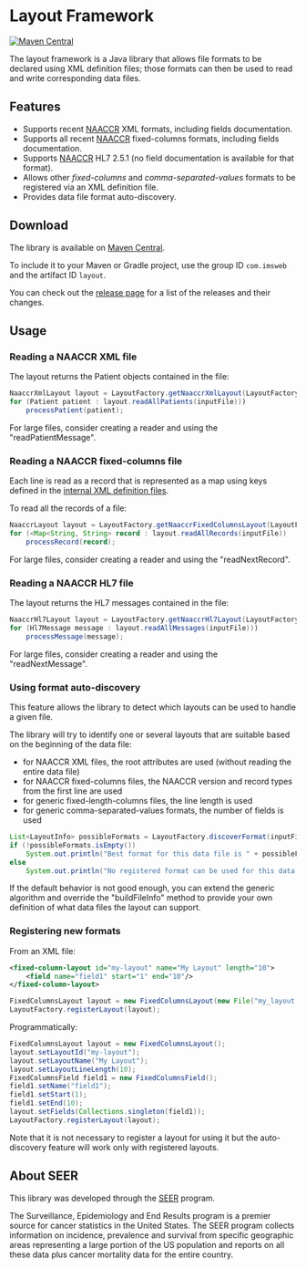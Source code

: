 # Layout Framework

[![Maven Central](https://maven-badges.herokuapp.com/maven-central/com.imsweb/layout/badge.svg)](https://maven-badges.herokuapp.com/maven-central/com.imsweb/layout)

The layout framework is a Java library  that allows file formats to be declared using XML definition files;
those formats can then be used to read and write corresponding data files.

## Features

* Supports recent [NAACCR](http://www.naaccr.org/) XML formats, including fields documentation.
* Supports all recent [NAACCR](http://www.naaccr.org/) fixed-columns formats, including fields documentation.
* Supports [NAACCR](http://www.naaccr.org/) HL7 2.5.1 (no field documentation is available for that format).
* Allows other *fixed-columns* and *comma-separated-values* formats to be registered via an XML definition file. 
* Provides data file format auto-discovery.

## Download

The library is available on [Maven Central](http://search.maven.org/#search%7Cga%7C1%7Cg%3A%22com.imsweb%22%20AND%20a%3A%22layout%22).

To include it to your Maven or Gradle project, use the group ID `com.imsweb` and the artifact ID `layout`.

You can check out the [release page](https://github.com/imsweb/layout/releases) for a list of the releases and their changes.

## Usage

### Reading a NAACCR XML file

The layout returns the Patient objects contained in the file:

```java
NaaccrXmlLayout layout = LayoutFactory.getNaaccrXmlLayout(LayoutFactory.LAYOUT_ID_NAACCR_XML_18);
for (Patient patient : layout.readAllPatients(inputFile)))
    processPatient(patient);
```

For large files, consider creating a reader and using the "readPatientMessage".

### Reading a NAACCR fixed-columns file

Each line is read as a record that is represented as a map using keys defined
in the [internal XML definition files](https://github.com/imsweb/layout/tree/master/src/main/resources/layout/fixed/naaccr). 

To read all the records of a file:

```java
NaaccrLayout layout = LayoutFactory.getNaaccrFixedColumnsLayout(LayoutFactory.LAYOUT_ID_NAACCR_18);
for (<Map<String, String> record : layout.readAllRecords(inputFile))
    processRecord(record);
```

For large files, consider creating a reader and using the "readNextRecord".

### Reading a NAACCR HL7 file

The layout returns the HL7 messages contained in the file:

```java
NaaccrHl7Layout layout = LayoutFactory.getNaaccrHl7Layout(LayoutFactory.LAYOUT_ID_NAACCR_HL7_2_5_1);
for (Hl7Message message : layout.readAllMessages(inputFile)))
    processMessage(message);
```

For large files, consider creating a reader and using the "readNextMessage".

### Using format auto-discovery

This feature allows the library to detect which layouts can be used to handle a given file.

The library will try to identify one or several layouts that are suitable based on the beginning of the data file:
 - for NAACCR XML files, the root attributes are used (without reading the entire data file)
 - for NAACCR fixed-columns files, the NAACCR version and record types from the first line are used
 - for generic fixed-length-columns files, the line length is used
 - for generic comma-separated-values formats, the number of fields is used

``` java
List<LayoutInfo> possibleFormats = LayoutFactory.discoverFormat(inputFile);
if (!possibleFormats.isEmpty())
    System.out.println("Best format for this data file is " + possibleFormats.get(0));
else
    System.out.println("No registered format can be used for this data file");
```

If the default behavior is not good enough, you can extend the generic algorithm and override the
"buildFileInfo" method to provide your own definition of what data files the layout can support.

### Registering new formats

From an XML file:

```xml
<fixed-column-layout id="my-layout" name="My Layout" length="10">
    <field name="field1" start="1" end="10"/>
</fixed-column-layout>
```

```java
FixedColumnsLayout layout = new FixedColumnsLayout(new File("my_layout.xml"))
LayoutFactory.registerLayout(layout);
```

Programmatically:

```java
FixedColumnsLayout layout = new FixedColumnsLayout();
layout.setLayoutId("my-layout");
layout.setLayoutName("My Layout");
layout.setLayoutLineLength(10);
FixedColumnsField field1 = new FixedColumnsField();
field1.setName("field1");
field1.setStart(1);
field1.setEnd(10);
layout.setFields(Collections.singleton(field1));
LayoutFactory.registerLayout(layout);
````

Note that it is not necessary to register a layout for using it but the auto-discovery feature will work only with registered layouts.

## About SEER

This library was developed through the [SEER](http://seer.cancer.gov/) program.

The Surveillance, Epidemiology and End Results program is a premier source for cancer statistics in the United States.
The SEER program collects information on incidence, prevalence and survival from specific geographic areas representing
a large portion of the US population and reports on all these data plus cancer mortality data for the entire country.